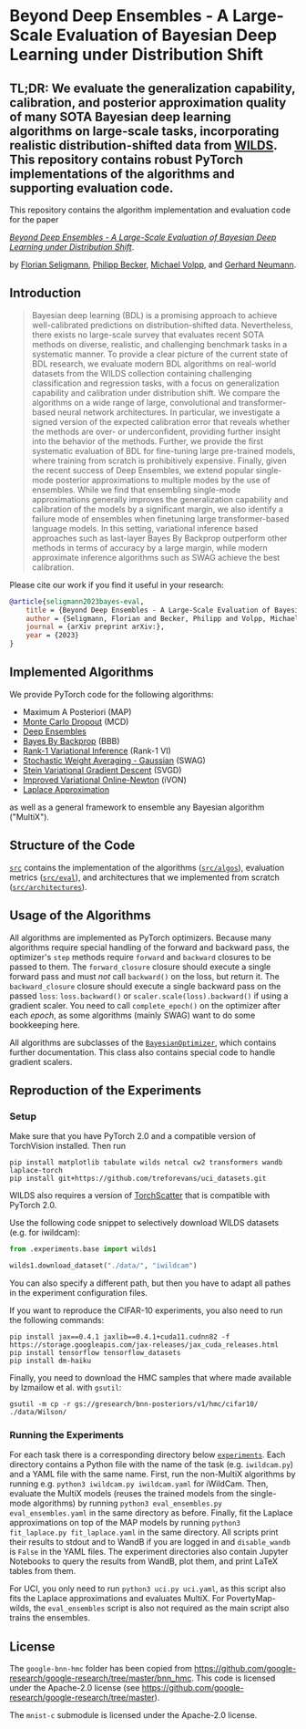 # Beyond Deep Ensembles - A Large-Scale Evaluation of Bayesian Deep Learning under Distribution Shift

**TL;DR: We evaluate the generalization capability, calibration, and posterior approximation quality of many SOTA Bayesian deep learning algorithms on large-scale tasks, incorporating realistic distribution-shifted data from [WILDS](https://wilds.stanford.edu/). This repository contains robust PyTorch implementations of the algorithms and supporting evaluation code.**
---

This repository contains the algorithm implementation and evaluation code for the paper

[_Beyond Deep Ensembles - A Large-Scale Evaluation of Bayesian Deep Learning under Distribution Shift_](https://arxiv.com/).

by [Florian Seligmann](https://github.com/Feuermagier), [Philipp Becker](https://alr.anthropomatik.kit.edu/21_72.php), [Michael Volpp](https://de.linkedin.com/in/michaelvolpp), and [Gerhard Neumann](https://alr.anthropomatik.kit.edu/21_65.php).



## Introduction
> Bayesian deep learning (BDL) is a promising approach to achieve well-calibrated predictions on distribution-shifted data. Nevertheless, there exists no large-scale survey that evaluates recent SOTA methods on diverse, realistic, and challenging benchmark tasks in a systematic manner. To provide a clear picture of the current state of BDL research, we evaluate modern BDL algorithms on real-world datasets from the WILDS collection containing challenging classification and regression tasks, with a focus on generalization capability and calibration under distribution shift. We compare the algorithms on a wide range of large, convolutional and transformer-based neural network architectures. In particular, we investigate a signed version of the expected calibration error that reveals whether the methods are over- or underconfident, providing further insight into the behavior of the methods. Further, we provide the first systematic evaluation of BDL for fine-tuning large pre-trained models, where training from scratch is prohibitively expensive. Finally, given the recent success of Deep Ensembles, we extend popular single-mode posterior approximations to multiple modes by the use of ensembles. While we find that ensembling single-mode approximations generally improves the generalization capability and calibration of the models by a significant margin, we also identify a failure mode of ensembles when finetuning large transformer-based language models. In this setting, variational inference based approaches such as last-layer Bayes By Backprop outperform other methods in terms of accuracy by a large margin, while modern approximate inference algorithms such as SWAG achieve the best calibration.

Please cite our work if you find it useful in your research:
```bibtex
@article{seligmann2023bayes-eval,
    title = {Beyond Deep Ensembles - A Large-Scale Evaluation of Bayesian Deep Learning under Distribution Shift},
    author = {Seligmann, Florian and Becker, Philipp and Volpp, Michael and Neumann, Gerhard},
    journal = {arXiv preprint arXiv:},
    year = {2023}
}
```


## Implemented Algorithms
We provide PyTorch code for the following algorithms:
- Maximum A Posteriori (MAP)
- [Monte Carlo Dropout](https://arxiv.org/abs/1506.02142) (MCD)
- [Deep Ensembles](https://arxiv.org/abs/1612.01474)
- [Bayes By Backprop](https://arxiv.org/abs/1505.05424) (BBB)
- [Rank-1 Variational Inference](https://arxiv.org/abs/2005.07186) (Rank-1 VI)
- [Stochastic Weight Averaging - Gaussian](https://arxiv.org/abs/1902.02476) (SWAG)
- [Stein Variational Gradient Descent](https://arxiv.org/abs/1608.04471) (SVGD)
- [Improved Variational Online-Newton](https://arxiv.org/abs/2002.10060) (iVON)
- [Laplace Approximation](https://arxiv.org/abs/2106.14806)

as well as a general framework to ensemble any Bayesian algorithm ("MultiX").


## Structure of the Code
[`src`](./src/) contains the implementation of the algorithms ([`src/algos`](./src/algos/)), evaluation metrics ([`src/eval`](./src/eval/)), and architectures that we implemented from scratch ([`src/architectures`](./src/architectures/)).


## Usage of the Algorithms
All algorithms are implemented as PyTorch optimizers.
Because many algorithms require special handling of the forward and backward pass, the optimizer's `step` methods require `forward` and `backward` closures to be passed to them.
The `forward_closure` closure should execute a single forward pass and must *not* call `backward()` on the loss, but return it.
The `backward_closure` closure should execute a single backward pass on the passed `loss`: `loss.backward()` or `scaler.scale(loss).backward()` if using a gradient scaler.
You need to call `complete_epoch()` on the optimizer after each *epoch*, as some algorithms (mainly SWAG) want to do some bookkeeping here.

All algorithms are subclasses of the [`BayesianOptimizer`](./src/algos/algo.py), which contains further documentation. 
This class also contains special code to handle gradient scalers.


## Reproduction of the Experiments

### Setup
Make sure that you have PyTorch 2.0 and a compatible version of TorchVision installed.
Then run
```
pip install matplotlib tabulate wilds netcal cw2 transformers wandb laplace-torch
pip install git+https://github.com/treforevans/uci_datasets.git
```
WILDS also requires a version of [TorchScatter](https://github.com/rusty1s/pytorch_scatter) that is compatible with PyTorch 2.0.

Use the following code snippet to selectively download WILDS datasets (e.g. for iwildcam):
```python
from .experiments.base import wilds1

wilds1.download_dataset("./data/", "iwildcam")
```
You can also specify a different path, but then you have to adapt all pathes in the experiment configuration files.

If you want to reproduce the CIFAR-10 experiments, you also need to run the following commands:
```
pip install jax==0.4.1 jaxlib==0.4.1+cuda11.cudnn82 -f https://storage.googleapis.com/jax-releases/jax_cuda_releases.html
pip install tensorflow tensorflow_datasets
pip install dm-haiku
```
Finally, you need to download the HMC samples that where made available by Izmailow et al. with `gsutil`:
```
gsutil -m cp -r gs://gresearch/bnn-posteriors/v1/hmc/cifar10/ ./data/Wilson/
```

### Running the Experiments
For each task there is a corresponding directory below [`experiments`](./experiments/).
Each directory contains a Python file with the name of the task (e.g. `iwildcam.py`) and a YAML file with the same name.
First, run the non-MultiX algorithms by running e.g.  `python3 iwildcam.py iwildcam.yaml` for iWildCam.
Then, evaluate the MultiX models (reuses the trained models from the single-mode algorithms) by running `python3 eval_ensembles.py eval_ensembles.yaml` in the same directory as before.
Finally, fit the Laplace approximations on top of the MAP models by running `python3 fit_laplace.py fit_laplace.yaml` in the same directory.
All scripts print their results to stdout and to WandB if you are logged in and `disable_wandb` is `False` in the YAML files.
The experiment directories also contain Jupyter Notebooks to query the results from WandB, plot them, and print LaTeX tables from them.

For UCI, you only need to run `python3 uci.py uci.yaml`, as this script also fits the Laplace approximations and evaluates MultiX.
For PovertyMap-wilds, the `eval_ensembles` script is also not required as the main script also trains the ensembles.

## License
The `google-bnn-hmc` folder has been copied from https://github.com/google-research/google-research/tree/master/bnn_hmc.
This code is licensed under the Apache-2.0 license (see https://github.com/google-research/google-research/tree/master).

The `mnist-c` submodule is licensed under the Apache-2.0 license.
